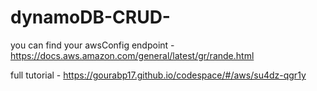 # dynamoDB-CRUD-

you can find your awsConfig endpoint - https://docs.aws.amazon.com/general/latest/gr/rande.html

full tutorial - https://gourabp17.github.io/codespace/#/aws/su4dz-qgr1y
